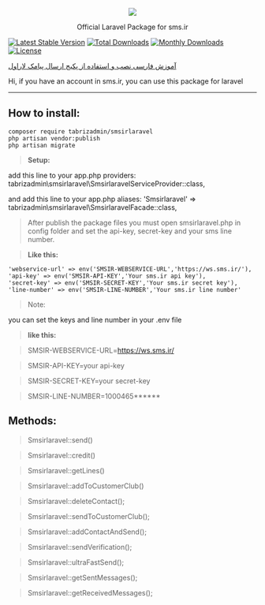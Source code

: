 <p align="center"><img src="https://www.sms.ir/wp-content/themes/sms.ir/assets/img/final-sms-logo.png"></p>

<p align="center">Official Laravel Package for sms.ir</p>

[![Latest Stable Version](https://poser.pugx.org/tabrizadmin/smsirlaravel/v/stable)](https://packagist.org/packages/tabrizadmin/smsirlaravel)
[![Total Downloads](https://poser.pugx.org/tabrizadmin/smsirlaravel/downloads)](https://packagist.org/packages/tabrizadmin/smsirlaravel)
[![Monthly Downloads](https://poser.pugx.org/tabrizadmin/smsirlaravel/d/monthly)](https://packagist.org/packages/tabrizadmin/smsirlaravel)
[![License](https://poser.pugx.org/tabrizadmin/smsirlaravel/license)](https://packagist.org/packages/tabrizadmin/smsirlaravel)



<a align="center" href="https://www.sms.ir/%D8%AE%D8%AF%D9%85%D8%A7%D8%AA/%D9%88%D8%A8-%D8%B3%D8%B1%D9%88%DB%8C%D8%B3/%D8%A7%D8%B1%D8%B3%D8%A7%D9%84-%D9%BE%DB%8C%D8%A7%D9%85%DA%A9-laravel/">آموزش فارسی نصب و استفاده از پکیج ارسال پیامک لاراول</a>



Hi, if you have an account in sms.ir, you can use this package for laravel

----------


How to install:
-------------

    composer require tabrizadmin/smsirlaravel
    php artisan vendor:publish
    php artisan migrate

> **Setup:**

add this line to your app.php providers:
tabrizadmin\smsirlaravel\SmsirlaravelServiceProvider::class,

and add this line to your app.php aliases:
'Smsirlaravel' => tabrizadmin\smsirlaravel\SmsirlaravelFacade::class,


> After publish the package files you must open smsirlaravel.php in config folder and set the api-key, secret-key and your sms line number.
>

> **Like this:**

	'webservice-url' => env('SMSIR-WEBSERVICE-URL','https://ws.sms.ir/'),
	'api-key' => env('SMSIR-API-KEY','Your sms.ir api key'),
	'secret-key' => env('SMSIR-SECRET-KEY','Your sms.ir secret key'),
	'line-number' => env('SMSIR-LINE-NUMBER','Your sms.ir line number'
>
> Note:

you can set the keys and line number in your .env file

> **like this:**

> SMSIR-WEBSERVICE-URL=https://ws.sms.ir/

> SMSIR-API-KEY=your api-key

> SMSIR-SECRET-KEY=your secret-key

> SMSIR-LINE-NUMBER=1000465******



Methods:
-------------

> Smsirlaravel::send()

> Smsirlaravel::credit()

> Smsirlaravel::getLines()

> Smsirlaravel::addToCustomerClub()

> Smsirlaravel::deleteContact();

> Smsirlaravel::sendToCustomerClub();

> Smsirlaravel::addContactAndSend();

> Smsirlaravel::sendVerification();

> Smsirlaravel::ultraFastSend();

> Smsirlaravel::getSentMessages();

> Smsirlaravel::getReceivedMessages();

